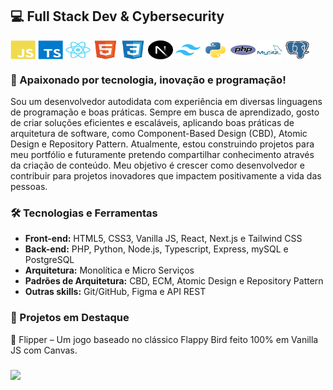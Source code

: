 ## 💻 Full Stack Dev & Cybersecurity

<div style="display:inline-block">
    <img align="center" alt="Js" height="30" width="40" src="https://raw.githubusercontent.com/devicons/devicon/master/icons/javascript/javascript-plain.svg">
    <img align="center" alt="Ts" height="30" width="40" src="https://raw.githubusercontent.com/devicons/devicon/master/icons/typescript/typescript-plain.svg">
    <img align="center" alt="React" height="30" width="40" src="https://raw.githubusercontent.com/devicons/devicon/master/icons/react/react-original.svg">
    <img align="center" alt="HTML" height="30" width="40" src="https://raw.githubusercontent.com/devicons/devicon/master/icons/html5/html5-original.svg">
    <img align="center" alt="CSS" height="30" width="40" src="https://raw.githubusercontent.com/devicons/devicon/master/icons/css3/css3-original.svg">
    <img align="center" alt="NextJS" height="30" width="40" src="https://raw.githubusercontent.com/devicons/devicon/refs/heads/master/icons/nextjs/nextjs-original.svg">
    <img align="center" alt="Tailwind" height="30" width="40" src="https://raw.githubusercontent.com/devicons/devicon/refs/heads/master/icons/tailwindcss/tailwindcss-original.svg">
    <img align="center" alt="Python" height="30" width="40" src="https://raw.githubusercontent.com/devicons/devicon/master/icons/python/python-original.svg">
    <img align="center" alt="PHP" height="30" width="40" src="https://raw.githubusercontent.com/devicons/devicon/refs/heads/master/icons/php/php-original.svg">
    <img align="center" alt="mySQl" height="30" width="40" src="https://raw.githubusercontent.com/devicons/devicon/refs/heads/master/icons/mysql/mysql-plain-wordmark.svg">
    <img align="center" alt="postgreSQL" height="30" width="40" src="https://raw.githubusercontent.com/devicons/devicon/refs/heads/master/icons/postgresql/postgresql-original.svg">
</div>

### 🚀 Apaixonado por tecnologia, inovação e programação!
Sou um desenvolvedor autodidata com experiência em diversas linguagens de programação e boas práticas. Sempre em busca de aprendizado, gosto de criar soluções eficientes e escaláveis, aplicando boas práticas de arquitetura de software, como Component-Based Design (CBD), Atomic Design e Repository Pattern.
Atualmente, estou construindo projetos para meu portfólio e futuramente pretendo compartilhar conhecimento através da criação de conteúdo. Meu objetivo é crescer como desenvolvedor e contribuir para projetos inovadores que impactem positivamente a vida das pessoas.

### 🛠 Tecnologias e Ferramentas
- **Front-end:** HTML5, CSS3, Vanilla JS, React, Next.js e Tailwind CSS
- **Back-end:** PHP, Python, Node.js, Typescript, Express, mySQL e PostgreSQL
- **Arquitetura:** Monolítica e Micro Serviços
- **Padrões de Arquitetura:** CBD, ECM, Atomic Design e Repository Pattern
- **Outras skills:** Git/GitHub, Figma e API REST

### 📌 Projetos em Destaque
🔹 Flipper – Um jogo baseado no clássico Flappy Bird feito 100% em Vanilla JS com Canvas.

### <a href="https://www.linkedin.com/in/daniel-martins-dev/" target="_blank"><img src="https://img.shields.io/badge/-LinkedIn-%230077B5?style=for-the-badge&logo=linkedin&logoColor=white" target="_blank"></a> 